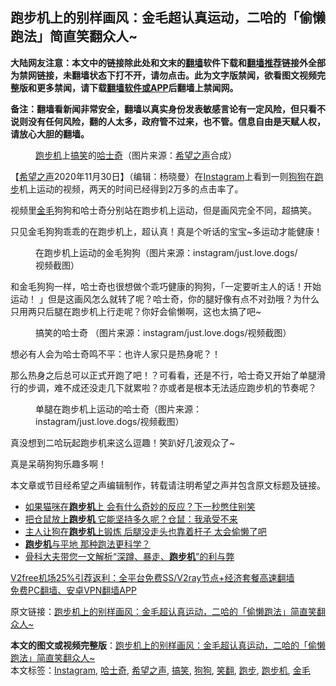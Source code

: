  <h2>跑步机上的别样画风：金毛超认真运动，二哈的「偷懒跑法」简直笑翻众人~</h2> <p class="notice"><b>大陆网友注意：本文中的链接除此处和文末的<a href="https://github.com/bannedbook/fanqiang" >翻墙</a>软件下载和<a href="https://github.com/killgcd/justmysocks/blob/master/README.md">翻墙推荐</a>链接外全部为禁网链接，未翻墙状态下打不开，请勿点击。此为文字版禁闻，欲看图文视频完整版和更多禁闻，请下载<a href="https://github.com/bannedbook/fanqiang">翻墙软件或APP</a>后翻墙上禁闻网。</p><p>备注：翻墙看新闻非常安全，翻墙以真实身份发表敏感言论有一定风险，但只看不说则没有任何风险，翻的人太多，政府管不过来，也不管。信息自由是天赋人权，请放心大胆的翻墙。</b></p>  <div class="entry"> <figure><figcaption><a href="https://www.bannedbook.org/bnews/tag/%E8%B7%91%E6%AD%A5%E6%9C%BA/" class="st_tag internal_tag" rel="tag" title="标签 跑步机 下的日志">跑步机</a>上<a href="https://www.bannedbook.org/bnews/tag/%E6%90%9E%E7%AC%91/" class="st_tag internal_tag" rel="tag" title="标签 搞笑 下的日志">搞笑</a>的<a href="https://www.bannedbook.org/bnews/tag/%e5%93%88%e5%a3%ab%e5%a5%87/" class="st_tag internal_tag" rel="tag" title="标签 哈士奇 下的日志">哈士奇</a>（图片来源：<a href="https://www.bannedbook.org/bnews/tag/%e5%b8%8c%e6%9c%9b%e4%b9%8b%e5%a3%b0/" class="st_tag internal_tag" rel="tag" title="标签 希望之声 下的日志">希望之声</a>合成）</figcaption></figure> <p>【<span class='wp_keywordlink_affiliate'><a href="https://www.soundofhope.org" title="希望之声" target="_blank">希望之声</a></span>2020年11月30日】（编辑：杨晓曼）在<a href="https://www.bannedbook.org/bnews/tag/instagram/" class="st_tag internal_tag" rel="tag" title="标签 Instagram 下的日志">Instagram</a>上看到一则<a href="https://www.bannedbook.org/bnews/tag/%e7%8b%97%e7%8b%97/" class="st_tag internal_tag" rel="tag" title="标签 狗狗 下的日志">狗狗</a>在<a href="https://www.bannedbook.org/bnews/tag/%E8%B7%91%E6%AD%A5/" class="st_tag internal_tag" rel="tag" title="标签 跑步 下的日志">跑步</a>机上运动的视频，两天的时间已经得到2万多的点击率了。</p> <p>视频里<a href="https://www.bannedbook.org/bnews/tag/%E9%87%91%E6%AF%9B/" class="st_tag internal_tag" rel="tag" title="标签 金毛 下的日志">金毛</a>狗狗和哈士奇分别站在跑步机上运动，但是画风完全不同，超搞笑。</p> <p>只见金毛狗狗乖乖的在跑步机上，超认真！真是个听话的宝宝~多运动才能健康！</p>  <figure><figcaption> 在跑步机上运动的金毛狗狗（图片来源：instagram/just.love.dogs/视频截图）</figcaption></figure> <p>和金毛狗狗一样，哈士奇也很想做个乖巧健康的狗狗，「一定要听主人的话！开始运动！ 」但是这画风怎么就转了呢？哈士奇，你的腿好像有点不对劲哦？为什么只用两只后腿在跑步机上行走呢？你好会偷懒啊，这也太搞了吧~</p> <figure><figcaption> 搞笑的哈士奇 （图片来源：instagram/just.love.dogs/视频截图）</figcaption></figure> <p>想必有人会为哈士奇鸣不平：也许人家只是热身呢？！</p> <p>那么热身之后总可以正式开跑了吧！？可看看，还是不行，哈士奇又开始了单腿滑行的步调，难不成还没走几下就累啦？亦或者是根本无法适应跑步机的节奏呢？</p>  <figure><figcaption> 单腿在跑步机上运动的哈士奇（图片来源：instagram/just.love.dogs/视频截图）</figcaption></figure> <p>真没想到二哈玩起跑步机来这么逗趣！笑趴好几波观众了~</p> <p>真是呆萌狗狗乐趣多啊！</p> <p>本文章或节目经希望之声编辑制作，转载请注明希望之声并包含原文标题及链接。</p>  <ul class='op-related-articles' title='相关阅读'> <li><a href='https://www.bannedbook.org/bnews/funmedia/20200527/1335098.html' target='_blank'>如果猫咪在<b>跑步机</b>上 会有什么奇妙的反应？下一秒憋住别笑</a></li> <li><a href='https://www.bannedbook.org/bnews/funmedia/20200517/1329803.html' target='_blank'>把仓鼠放上<b>跑步机</b> 它能坚持多久呢？仓鼠：我承受不来</a></li> <li><a href='https://www.bannedbook.org/bnews/funmedia/20200417/1313963.html' target='_blank'>主人让狗在<b>跑步机</b>上锻炼 后腿没走头也靠着杆子 太会偷懒了吧</a></li> <li><a href='https://www.bannedbook.org/bnews/lifebaike/20200108/1255370.html' target='_blank'><b>跑步机</b>与平地 那种跑法更科学？</a></li> <li><a href='https://www.bannedbook.org/bnews/health/20200104/1253109.html' target='_blank'>骨科大夫带您一文解析“深蹲、暴走、<b>跑步机</b>”的利与弊</a></li> </ul> <p class="texttj"> <a href="https://github.com/bannedbook/fanqiang/wiki/V2ray%E6%9C%BA%E5%9C%BA" target="_blank">V2free机场25%引荐返利：全平台免费SS/V2ray节点+经济套餐高速翻墙</a><br/> <a href="https://github.com/bannedbook/fanqiang/wiki/%E7%A6%81%E9%97%BB%E7%BD%91%E5%AE%89%E5%8D%93%E7%BF%BB%E5%A2%99%E6%96%B0%E9%97%BBAPP" target="_blank">免费PC翻墙、安卓VPN翻墙APP</a></p><p>原文链接：<a class="src_link"  href="https://www.soundofhope.org/post/271778" target="_blank">跑步机上的别样画风：金毛超认真运动，二哈的「偷懒跑法」简直笑翻众人~</a></p><a name='sharetosocial'></a>       <div><b>本文的图文或视频完整版</b>：<a href='https://www.bannedbook.org/bnews/comments/20201201/1439935.html'>跑步机上的别样画风：金毛超认真运动，二哈的「偷懒跑法」简直笑翻众人~</a></div>  </div><!--END ENTRY--> <div class="postfooter"> <div>本文标签：<a href="https://www.bannedbook.org/bnews/tag/instagram/" rel="tag">Instagram</a>, <a href="https://www.bannedbook.org/bnews/tag/%e5%93%88%e5%a3%ab%e5%a5%87/" rel="tag">哈士奇</a>, <a href="https://www.bannedbook.org/bnews/tag/%e5%b8%8c%e6%9c%9b%e4%b9%8b%e5%a3%b0/" rel="tag">希望之声</a>, <a href="https://www.bannedbook.org/bnews/tag/%E6%90%9E%E7%AC%91/" rel="tag">搞笑</a>, <a href="https://www.bannedbook.org/bnews/tag/%e7%8b%97%e7%8b%97/" rel="tag">狗狗</a>, <a href="https://www.bannedbook.org/bnews/tag/%e7%ac%91%e7%bf%bb/" rel="tag">笑翻</a>, <a href="https://www.bannedbook.org/bnews/tag/%E8%B7%91%E6%AD%A5/" rel="tag">跑步</a>, <a href="https://www.bannedbook.org/bnews/tag/%E8%B7%91%E6%AD%A5%E6%9C%BA/" rel="tag">跑步机</a>, <a href="https://www.bannedbook.org/bnews/tag/%E9%87%91%E6%AF%9B/" rel="tag">金毛</a></div>  </div><!--END POSTFOOTER--> 